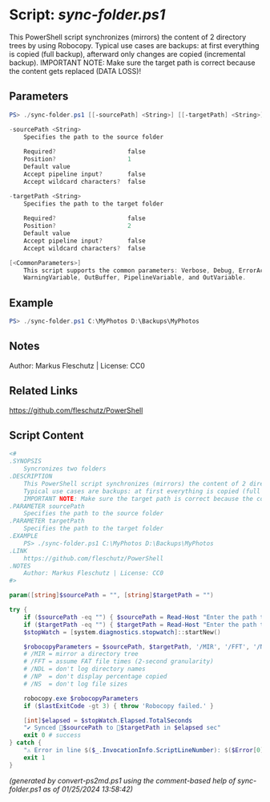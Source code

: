 Script: *sync-folder.ps1*
========================

This PowerShell script synchronizes (mirrors) the content of 2 directory trees by using Robocopy.
Typical use cases are backups: at first everything is copied (full backup), afterward only changes are copied (incremental backup).
IMPORTANT NOTE: Make sure the target path is correct because the content gets replaced (DATA LOSS)!

Parameters
----------
```powershell
PS> ./sync-folder.ps1 [[-sourcePath] <String>] [[-targetPath] <String>] [<CommonParameters>]

-sourcePath <String>
    Specifies the path to the source folder
    
    Required?                    false
    Position?                    1
    Default value                
    Accept pipeline input?       false
    Accept wildcard characters?  false

-targetPath <String>
    Specifies the path to the target folder
    
    Required?                    false
    Position?                    2
    Default value                
    Accept pipeline input?       false
    Accept wildcard characters?  false

[<CommonParameters>]
    This script supports the common parameters: Verbose, Debug, ErrorAction, ErrorVariable, WarningAction, 
    WarningVariable, OutBuffer, PipelineVariable, and OutVariable.
```

Example
-------
```powershell
PS> ./sync-folder.ps1 C:\MyPhotos D:\Backups\MyPhotos

```

Notes
-----
Author: Markus Fleschutz | License: CC0

Related Links
-------------
https://github.com/fleschutz/PowerShell

Script Content
--------------
```powershell
<#
.SYNOPSIS
	Syncronizes two folders
.DESCRIPTION
	This PowerShell script synchronizes (mirrors) the content of 2 directory trees by using Robocopy.
	Typical use cases are backups: at first everything is copied (full backup), afterward only changes are copied (incremental backup).
	IMPORTANT NOTE: Make sure the target path is correct because the content gets replaced (DATA LOSS)!
.PARAMETER sourcePath
	Specifies the path to the source folder
.PARAMETER targetPath
	Specifies the path to the target folder
.EXAMPLE
	PS> ./sync-folder.ps1 C:\MyPhotos D:\Backups\MyPhotos
.LINK
	https://github.com/fleschutz/PowerShell
.NOTES
	Author: Markus Fleschutz | License: CC0
#>

param([string]$sourcePath = "", [string]$targetPath = "")

try {
	if ($sourcePath -eq "") { $sourcePath = Read-Host "Enter the path to the source folder" }
	if ($targetPath -eq "") { $targetPath = Read-Host "Enter the path to the target folder" }
	$stopWatch = [system.diagnostics.stopwatch]::startNew()

	$robocopyParameters = $sourcePath, $targetPath, '/MIR', '/FFT', '/NDL', '/NP', '/NS'
	# /MIR = mirror a directory tree
	# /FFT = assume FAT file times (2-second granularity)
	# /NDL = don't log directory names
	# /NP  = don't display percentage copied
	# /NS  = don't log file sizes

	robocopy.exe $robocopyParameters
	if ($lastExitCode -gt 3) { throw 'Robocopy failed.' }

	[int]$elapsed = $stopWatch.Elapsed.TotalSeconds
	"✔️ Synced 📂$sourcePath to 📂$targetPath in $elapsed sec"
	exit 0 # success
} catch {
	"⚠️ Error in line $($_.InvocationInfo.ScriptLineNumber): $($Error[0])"
	exit 1
}
```

*(generated by convert-ps2md.ps1 using the comment-based help of sync-folder.ps1 as of 01/25/2024 13:58:42)*
